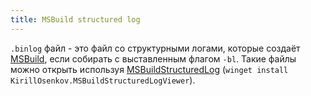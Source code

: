 ```yaml
---
title: MSBuild structured log
---
```


`.binlog` файл - это файл со структурными логами, которые создаёт [MSBuild](./MSBuild.md), если собирать с выставленным флагом `-bl`. Такие файлы можно открыть используя [MSBuildStructuredLog](https://github.com/KirillOsenkov/MSBuildStructuredLog) (`winget install KirillOsenkov.MSBuildStructuredLogViewer`).
